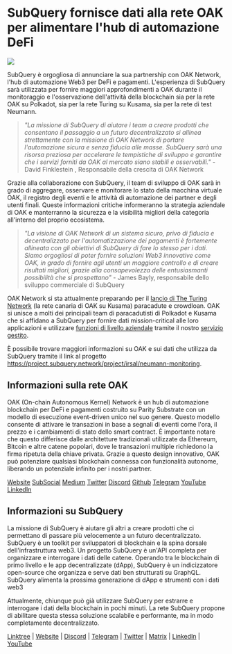 # SubQuery fornisce dati alla rete OAK per alimentare l'hub di automazione DeFi

![](https://miro.medium.com/max/1400/0*R-MluHyL9bHAEboa)

SubQuery è orgogliosa di annunciare la sua partnership con OAK Network, l'hub di automazione Web3 per DeFi e pagamenti. L'esperienza di SubQuery sarà utilizzata per fornire maggiori approfondimenti a OAK durante il monitoraggio e l'osservazione dell'attività della blockchain sia per la rete OAK su Polkadot, sia per la rete Turing su Kusama, sia per la rete di test Neumann.

> _"La missione di SubQuery di aiutare i team a creare prodotti che consentano il passaggio a un futuro decentralizzato si allinea strettamente con la missione di OAK Network di portare l'automazione sicura e senza fiducia alle masse. SubQuery sarà una risorsa preziosa per accelerare le tempistiche di sviluppo e garantire che i servizi forniti da OAK al mercato siano stabili e osservabili."_ - David Finklestein , Responsabile della crescita di OAK Network

Grazie alla collaborazione con SubQuery, il team di sviluppo di OAK sarà in grado di aggregare, osservare e monitorare lo stato della macchina virtuale OAK, il registro degli eventi e le attività di automazione dei partner e degli utenti finali. Queste informazioni critiche informeranno la strategia aziendale di OAK e manterranno la sicurezza e la visibilità migliori della categoria all'interno del proprio ecosistema.

> _"La visione di OAK Network di un sistema sicuro, privo di fiducia e decentralizzato per l'automatizzazione dei pagamenti è fortemente allineata con gli obiettivi di SubQuery di fare lo stesso per i dati. Siamo orgogliosi di poter fornire soluzioni Web3 innovative come OAK, in grado di fornire agli utenti un maggiore controllo e di creare risultati migliori, grazie alla consapevolezza delle entusiasmanti possibilità che si prospettano"_ - James Bayly, responsabile dello sviluppo commerciale di SubQuery

OAK Network si sta attualmente preparando per il [lancio di The Turing Network](https://oak.tech/turing/crowdloan/) (la rete canaria di OAK su Kusama) paracadute e crowdloan. OAK si unisce a molti dei principali team di paracadutisti di Polkadot e Kusama che si affidano a SubQuery per fornire dati mission-critical alle loro applicazioni e utilizzare [funzioni di livello aziendale](../blogs/20211228-enterprise-hosted.md) tramite il nostro [servizio gestito](https://project.subquery.network/).

È possibile trovare maggiori informazioni su OAK e sui dati che utilizza da SubQuery tramite il link al progetto https://project.subquery.network/project/irsal/neumann-monitoring.

## Informazioni sulla rete OAK

OAK (On-chain Autonomous Kernel) Network è un hub di automazione blockchain per DeFi e pagamenti costruito su Parity Substrate con un modello di esecuzione event-driven unico nel suo genere. Questo modello consente di attivare le transazioni in base a segnali di eventi come l'ora, il prezzo e i cambiamenti di stato dello smart contract. È importante notare che questo differisce dalle architetture tradizionali utilizzate da Ethereum, Bitcoin e altre catene popolari, dove le transazioni multiple richiedono la firma ripetuta della chiave privata. Grazie a questo design innovativo, OAK può potenziare qualsiasi blockchain connessa con funzionalità autonome, liberando un potenziale infinito per i nostri partner.

[Website](https://oak.tech/) <unk> [SubSocial](https://app.subsocial.network/6109) <unk> [Medium](https://medium.com/oak-blockchain) <unk> [Twitter](https://twitter.com/oak_network) <unk> [Discord](https://discord.gg/7W9UDvsbwh) <unk> [Github](https://github.com/OAK-Foundation/) <unk> [Telegram](https://t.me/OAK_Announcements) <unk> [YouTube](https://www.youtube.com/channel/UCSEu57BfQQpAfgDixfBnaNg) <unk> [LinkedIn](https://www.linkedin.com/company/oak-blockchain/)

## Informazioni su SubQuery

La missione di SubQuery è aiutare gli altri a creare prodotti che ci permettano di passare più velocemente a un futuro decentralizzato. SubQuery è un toolkit per sviluppatori di blockchain e la spina dorsale dell'infrastruttura web3. Un progetto SubQuery è un'API completa per organizzare e interrogare i dati delle catene. Operando tra le blockchain di primo livello e le app decentralizzate (dApp), SubQuery è un indicizzatore open-source che organizza e serve dati ben strutturati su GraphQL. SubQuery alimenta la prossima generazione di dApp e strumenti con i dati web3

Attualmente, chiunque può già utilizzare SubQuery per estrarre e interrogare i dati della blockchain in pochi minuti. La rete SubQuery propone di abilitare questa stessa soluzione scalabile e performante, ma in modo completamente decentralizzato.

​​[Linktree](https://linktr.ee/subquerynetwork) | [Website](https://subquery.network/) | [Discord](https://discord.com/invite/78zg8aBSMG) | [Telegram](https://t.me/subquerynetwork) | [Twitter](https://twitter.com/subquerynetwork) | [Matrix](https://matrix.to/#/#subquery:matrix.org) | [LinkedIn](https://www.linkedin.com/company/subquery) | [YouTube](https://www.youtube.com/channel/UCi1a6NUUjegcLHDFLr7CqLw)
